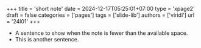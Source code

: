 +++
title = 'short note'
date = 2024-12-17T05:25:01+07:00
type = 'xpage2'
draft = false
categories = ['pages']
tags = ['slide-lib']
authors = ['viridi']
url = '24l01'
+++
<!--more-->

+ A sentence to show when the note is fewer than the available space.
+ This is another sentence.
